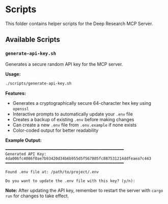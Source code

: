 # Scripts

This folder contains helper scripts for the Deep Research MCP Server.

## Available Scripts

### `generate-api-key.sh`

Generates a secure random API key for the MCP server.

**Usage:**

```bash
./scripts/generate-api-key.sh
```

**Features:**

- Generates a cryptographically secure 64-character hex key using `openssl`
- Interactive prompts to automatically update your `.env` file
- Creates a backup of existing `.env` before making changes
- Can create a new `.env` file from `.env.example` if none exists
- Color-coded output for better readability

**Example Output:**

```
━━━━━━━━━━━━━━━━━━━━━━━━━━━━━━━━━━━━━━━━━━━━━━━━━━━━
Generated API Key:
4da006fc4086f0ae7b93420d34b6b955d5f567805fc887531214ddfeaea7c443
━━━━━━━━━━━━━━━━━━━━━━━━━━━━━━━━━━━━━━━━━━━━━━━━━━━━

Found .env file at: /path/to/project/.env

Do you want to update the .env file with this key? (y/n):
```

**Note:** After updating the API key, remember to restart the server with `cargo run` for changes to take effect.

